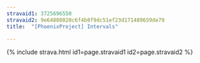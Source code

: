 ```yaml
---
stravaid1: 3725696550
stravaid2: 9e64880020c6f4b8f9dc51ef23d171489659de79
title:  "[PhoenixProject] Intervals"

---
```


{% include strava.html id1=page.stravaid1 id2=page.stravaid2 %}
